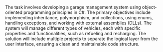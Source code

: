 The task involves developing a garage management system using object-oriented programming principles in C#. The primary objectives include implementing inheritance, polymorphism, and collections, using enums, handling exceptions, and working with external assemblies (DLLs). The system will manage different types of vehicles, each with specific properties and functionalities, such as refueling and recharging. The solution will include multiple projects to separate the logical layer from the user interface, ensuring a clean and maintainable code structure.
